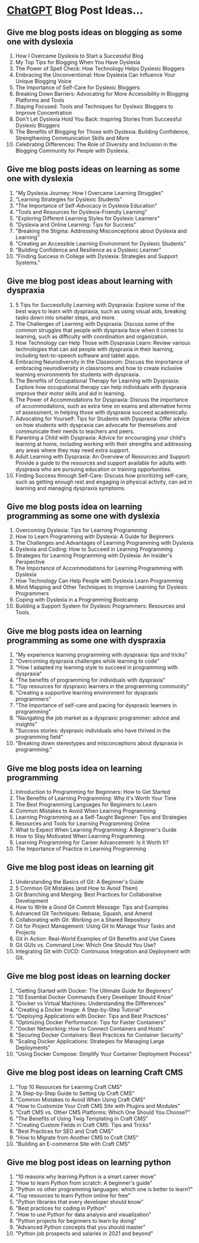 # [ChatGPT](https://chat-gpt.org/) Blog Post Ideas...

## Give me blog posts ideas on blogging as some one with dyslexia

1. How I Overcame Dyslexia to Start a Successful Blog
2. My Top Tips for Blogging When You Have Dyslexia
3. The Power of Spell Check: How Technology Helps Dyslexic Bloggers
4. Embracing the Unconventional: How Dyslexia Can Influence Your Unique Blogging Voice
5. The Importance of Self-Care for Dyslexic Bloggers
6. Breaking Down Barriers: Advocating for More Accessibility in Blogging Platforms and Tools
7. Staying Focused: Tools and Techniques for Dyslexic Bloggers to Improve Concentration
8. Don't Let Dyslexia Hold You Back: Inspiring Stories from Successful Dyslexic Bloggers
9. The Benefits of Blogging for Those with Dyslexia: Building Confidence, Strengthening Communication Skills and More
10. Celebrating Differences: The Role of Diversity and Inclusion in the Blogging Community for People with Dyslexia.

## Give me blog posts ideas on learning as some one with dyslexia

1. "My Dyslexia Journey: How I Overcame Learning Struggles"
2. "Learning Strategies for Dyslexic Students"
3. "The Importance of Self-Advocacy in Dyslexia Education"
4. "Tools and Resources for Dyslexia-Friendly Learning"
5. "Exploring Different Learning Styles for Dyslexic Learners"
6. "Dyslexia and Online Learning: Tips for Success"
7. "Breaking the Stigma: Addressing Misconceptions about Dyslexia and Learning"
8. "Creating an Accessible Learning Environment for Dyslexic Students"
9. "Building Confidence and Resilience as a Dyslexic Learner"
10. "Finding Success in College with Dyslexia: Strategies and Support Systems."

## Give me blog post ideas about learning with dyspraxia

1. 5 Tips for Successfully Learning with Dyspraxia: Explore some of the best ways to learn with dyspraxia, such as using visual aids, breaking tasks down into smaller steps, and more.
2. The Challenges of Learning with Dyspraxia: Discuss some of the common struggles that people with dyspraxia face when it comes to learning, such as difficulty with coordination and organization.
3. How Technology can Help Those with Dyspraxia Learn: Review various technologies that can aid people with dyspraxia in their learning, including text-to-speech software and tablet apps.
4. Embracing Neurodiversity in the Classroom: Discuss the importance of embracing neurodiversity in classrooms and how to create inclusive learning environments for students with dyspraxia.
5. The Benefits of Occupational Therapy for Learning with Dyspraxia: Explore how occupational therapy can help individuals with dyspraxia improve their motor skills and aid in learning.
6. The Power of Accommodations for Dyspraxia: Discuss the importance of accommodations, such as extra time on exams and alternative forms of assessment, in helping those with dyspraxia succeed academically.
7. Advocating for Yourself: Tips for Students with Dyspraxia: Offer advice on how students with dyspraxia can advocate for themselves and communicate their needs to teachers and peers.
8. Parenting a Child with Dyspraxia: Advice for encouraging your child's learning at home, including working with their strengths and addressing any areas where they may need extra support.
9. Adult Learning with Dyspraxia: An Overview of Resources and Support: Provide a guide to the resources and support available for adults with dyspraxia who are pursuing education or training opportunities.
10. Finding Success through Self-Care: Discuss how prioritizing self-care, such as getting enough rest and engaging in physical activity, can aid in learning and managing dyspraxia symptoms.

## Give me blog posts idea on learning programming as some one with dyslexia

1. Overcoming Dyslexia: Tips for Learning Programming
2. How to Learn Programming with Dyslexia: A Guide for Beginners
3. The Challenges and Advantages of Learning Programming with Dyslexia
4. Dyslexia and Coding: How to Succeed in Learning Programming
5. Strategies for Learning Programming with Dyslexia: An Insider's Perspective
6. The Importance of Accommodations for Learning Programming with Dyslexia
7. How Technology Can Help People with Dyslexia Learn Programming
8. Mind Mapping and Other Techniques to Improve Learning for Dyslexic Programmers
9. Coping with Dyslexia in a Programming Bootcamp
10. Building a Support System for Dyslexic Programmers: Resources and Tools.

## Give me blog posts idea on learning programming as some one with dyspraxia

1. "My experience learning programming with dyspraxia: tips and tricks"
2. "Overcoming dyspraxia challenges while learning to code"
3. "How I adapted my learning style to succeed in programming with dyspraxia"
4. "The benefits of programming for individuals with dyspraxia"
5. "Top resources for dyspraxic learners in the programming community"
6. "Creating a supportive learning environment for dyspraxic programmers"
7. "The importance of self-care and pacing for dyspraxic learners in programming"
8. "Navigating the job market as a dyspraxic programmer: advice and insights"
9. "Success stories: dyspraxic individuals who have thrived in the programming field"
10. "Breaking down stereotypes and misconceptions about dyspraxia in programming."

## Give me blog posts idea on learning programming

1. Introduction to Programming for Beginners: How to Get Started
2. The Benefits of Learning Programming: Why It's Worth Your Time
3. The Best Programming Languages for Beginners to Learn
4. Common Mistakes to Avoid When Learning Programming
5. Learning Programming as a Self-Taught Beginner: Tips and Strategies
6. Resources and Tools for Learning Programming Online
7. What to Expect When Learning Programming: A Beginner's Guide
8. How to Stay Motivated When Learning Programming
9. Learning Programming for Career Advancement: Is it Worth It?
10. The Importance of Practice in Learning Programming

## Give me blog post ideas on learning git

1. Understanding the Basics of Git: A Beginner's Guide
2. 5 Common Git Mistakes (and How to Avoid Them)
3. Git Branching and Merging: Best Practices for Collaborative Development
4. How to Write a Good Git Commit Message: Tips and Examples
5. Advanced Git Techniques: Rebase, Squash, and Amend
6. Collaborating with Git: Working on a Shared Repository
7. Git for Project Management: Using Git to Manage Your Tasks and Projects
8. Git in Action: Real-World Examples of Git Benefits and Use Cases
9. Git GUIs vs. Command Line: Which One Should You Use?
10. Integrating Git with CI/CD: Continuous Integration and Deployment with Git.

## Give me blog post ideas on learning docker

1. "Getting Started with Docker: The Ultimate Guide for Beginners"
2. "10 Essential Docker Commands Every Developer Should Know"
3. "Docker vs Virtual Machines: Understanding the Differences"
4. "Creating a Docker Image: A Step-by-Step Tutorial"
5. "Deploying Applications with Docker: Tips and Best Practices"
6. "Optimizing Docker Performance: Tips for Faster Containers"
7. "Docker Networking: How to Connect Containers and Hosts"
8. "Securing Docker Containers: Best Practices for Container Security"
9. "Scaling Docker Applications: Strategies for Managing Large Deployments"
10. "Using Docker Compose: Simplify Your Container Deployment Process"

## Give me blog post ideas on learning Craft CMS

1. "Top 10 Resources for Learning Craft CMS"
2. "A Step-by-Step Guide to Setting Up Craft CMS"
3. "Common Mistakes to Avoid When Using Craft CMS"
4. "How to Customize Your Craft CMS Site with Plugins and Modules"
5. "Craft CMS vs. Other CMS Platforms: Which One Should You Choose?"
6. "The Benefits of Using Twig Templating in Craft CMS"
7. "Creating Custom Fields in Craft CMS: Tips and Tricks"
8. "Best Practices for SEO and Craft CMS"
9. "How to Migrate from Another CMS to Craft CMS"
10. "Building an E-commerce Site with Craft CMS"

## Give me blog post ideas on learning python

1. "10 reasons why learning Python is a smart career move"
2. "How to learn Python from scratch: A beginner's guide"
3. "Python vs other programming languages: which one is better to learn?"
4. "Top resources to learn Python online for free"
5. "Python libraries that every developer should know"
6. "Best practices for coding in Python"
7. "How to use Python for data analysis and visualization"
8. "Python projects for beginners to learn by doing"
9. "Advanced Python concepts that you should master"
10. "Python job prospects and salaries in 2021 and beyond"